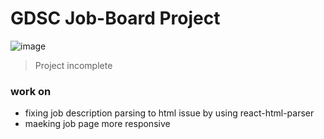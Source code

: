 # GDSC Job-Board Project

![image](https://www.issup.net/files/inline-images/shutterstock_204930955_0.jpg)
> Project incomplete

### work on
- fixing job description parsing to html issue by using react-html-parser
- maeking job page more responsive
